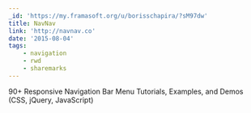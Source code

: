 ```yaml
---
_id: 'https://my.framasoft.org/u/borisschapira/?sM97dw'
title: NavNav
link: 'http://navnav.co'
date: '2015-08-04'
tags:
    - navigation
    - rwd
    - sharemarks
---
```


<div class="markdown"><p>90+ Responsive Navigation Bar Menu Tutorials, Examples, and Demos (CSS, jQuery, JavaScript)
</p></div>
